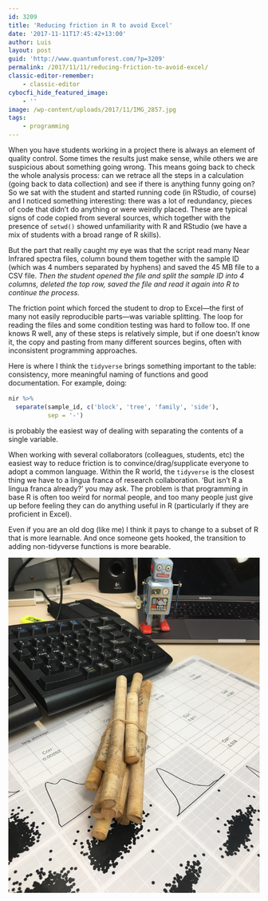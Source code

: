 ```yaml
---
id: 3209
title: 'Reducing friction in R to avoid Excel'
date: '2017-11-11T17:45:42+13:00'
author: Luis
layout: post
guid: 'http://www.quantumforest.com/?p=3209'
permalink: /2017/11/11/reducing-friction-to-avoid-excel/
classic-editor-remember:
    - classic-editor
cybocfi_hide_featured_image:
    - ''
image: /wp-content/uploads/2017/11/IMG_2857.jpg
tags:
    - programming
---
```


When you have students working in a project there is always an element of quality control. Some times the results just make sense, while others we are suspicious about something going wrong. This means going back to check the whole analysis process: can we retrace all the steps in a calculation (going back to data collection) and see if there is anything funny going on? So we sat with the student and started running code (in RStudio, of course) and I noticed something interesting: there was a lot of redundancy, pieces of code that didn’t do anything or were weirdly placed. These are typical signs of code copied from several sources, which together with the presence of `setwd()` showed unfamiliarity with R and RStudio (we have a mix of students with a broad range of R skills).

But the part that really caught my eye was that the script read many Near Infrared spectra files, column bound them together with the sample ID (which was 4 numbers separated by hyphens) and saved the 45 MB file to a CSV file. *Then the student opened the file and split the sample ID into 4 columns, deleted the top row, saved the file and read it again into R to continue the process.*

The friction point which forced the student to drop to Excel—the first of many not easily reproducible parts—was variable splitting. The loop for reading the files and some condition testing was hard to follow too. If one knows R well, any of these steps is relatively simple, but if one doesn’t know it, the copy and pasting from many different sources begins, often with inconsistent programming approaches.

Here is where I think the `tidyverse` brings something important to the table: consistency, more meaningful naming of functions and good documentation. For example, doing:

```R
nir %>%
  separate(sample_id, c('block', 'tree', 'family', 'side'), 
           sep = '-') 
```

is probably the easiest way of dealing with separating the contents of a single variable.

When working with several collaborators (colleagues, students, etc) the easiest way to reduce friction is to convince/drag/supplicate everyone to adopt a common language. Within the R world, the `tidyverse` is the closest thing we have to a lingua franca of research collaboration. ‘But isn’t R a lingua franca already?’ you may ask. The problem is that programming in base R is often too weird for normal people, and too many people just give up before feeling they can do anything useful in R (particularly if they are proficient in Excel).

Even if you are an old dog (like me) I think it pays to change to a subset of R that is more learnable. And once someone gets hooked, the transition to adding non-tidyverse functions is more bearable.

![The data were coming from cores like this one.](/assets/images/cores-graph.jpg)